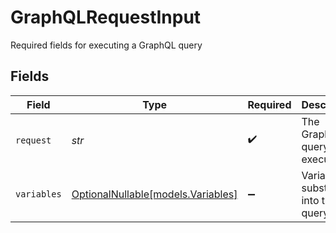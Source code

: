 # GraphQLRequestInput

Required fields for executing a GraphQL query


## Fields

| Field                                                        | Type                                                         | Required                                                     | Description                                                  |
| ------------------------------------------------------------ | ------------------------------------------------------------ | ------------------------------------------------------------ | ------------------------------------------------------------ |
| `request`                                                    | *str*                                                        | :heavy_check_mark:                                           | The GraphQL query to execute.                                |
| `variables`                                                  | [OptionalNullable[models.Variables]](../models/variables.md) | :heavy_minus_sign:                                           | Variables to substitute into the query.                      |